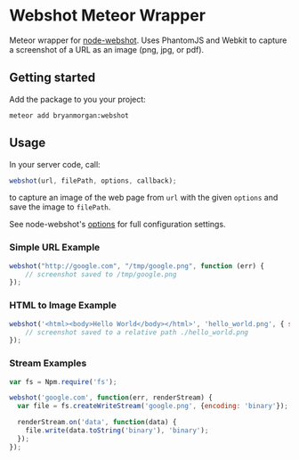 # Webshot Meteor Wrapper

Meteor wrapper for [node-webshot](https://github.com/brenden/node-webshot). 
Uses PhantomJS and Webkit to capture a screenshot of a URL as an image (png, jpg, or pdf). 

## Getting started

Add the package to you your project:

```
meteor add bryanmorgan:webshot
```

## Usage
In your server code, call:

```JavaScript
webshot(url, filePath, options, callback);
```        
to capture an image of the web page from `url` with the given `options` and save the image to `filePath`.

See node-webshot's [options](https://github.com/brenden/node-webshot#options) for full configuration settings.

### Simple URL Example

```JavaScript
webshot("http://google.com", "/tmp/google.png", function (err) {
    // screenshot saved to /tmp/google.png
});
```        

### HTML to Image Example

```JavaScript
webshot('<html><body>Hello World</body></html>', 'hello_world.png', { siteType:'html' }, function(err) {
    // screenshot saved to a relative path ./hello_world.png
});
```        

### Stream Examples

```JavaScript
var fs = Npm.require('fs');

webshot('google.com', function(err, renderStream) {
  var file = fs.createWriteStream('google.png', {encoding: 'binary'});

  renderStream.on('data', function(data) {
    file.write(data.toString('binary'), 'binary');
  });
});
```
